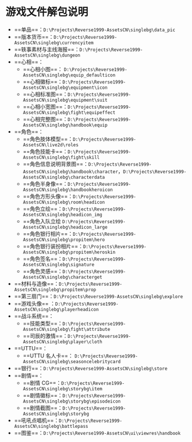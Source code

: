 # 游戏文件解包说明

- ==单品==：`D:\Projects\Reverse1999-AssetsCN\singlebg\data_pic`
- ==版本货币==：`D:\Projects\Reverse1999-AssetsCN\singlebg\currencyitem`
- ==轶事素材与主线海报==：`D:\Projects\Reverse1999-AssetsCN\singlebg\dungeon`
- ==心相==：
	- ==心相小图==： `D:\Projects\Reverse1999-AssetsCN\singlebg\equip_defaulticon`
	- ==心相徽标==：`D:\Projects\Reverse1999-AssetsCN\singlebg\equipment\icon`
	- ==心相标准图==：`D:\Projects\Reverse1999-AssetsCN\singlebg\equipment\suit`
	- ==心相小宽图==：`D:\Projects\Reverse1999-AssetsCN\singlebg\fight\equipeffect`
	- ==心相完整图==：`D:\Projects\Reverse1999-AssetsCN\singlebg\handbook\equip`
- ==角色==：
	- ==角色肢体模型==：`D:\Projects\Reverse1999-AssetsCN\live2d\roles`
	- ==角色技能卡==：`D:\Projects\Reverse1999-AssetsCN\singlebg\fight\skill`
	- ==角色信息说明背景图==：`D:\Projects\Reverse1999-AssetsCN\singlebg\handbook\character`，`D:\Projects\Reverse1999-AssetsCN\singlebg\characterdata`
	- ==角色半身像==：`D:\Projects\Reverse1999-AssetsCN\singlebg\handbookheroicon`
	- ==角色方形头像==：`D:\Projects\Reverse1999-AssetsCN\singlebg\room\headicon`
	- ==角色立绘==：`D:\Projects\Reverse1999-AssetsCN\singlebg\headicon_img`
	- ==角色入队立绘 `D:\Projects\Reverse1999-AssetsCN\singlebg\headicon_large`
	- ==角色银行相片==：`D:\Projects\Reverse1999-AssetsCN\singlebg\propitem\hero`
	- ==角色银行装扮相片==：`D:\Projects\Reverse1999-AssetsCN\singlebg\propitem\heroskin`
	- ==角色签名==：`D:\Projects\Reverse1999-AssetsCN\singlebg\signature`
	- ==角色灵感==：`D:\Projects\Reverse1999-AssetsCN\singlebg\characterget`
- ==材料与造像==：`D:\Projects\Reverse1999-AssetsCN\singlebg\propitem\prop`
- ==第三扇门==：`D:\Projects\Reverse1999-AssetsCN\singlebg\explore`
- ==游戏头像== ：`D:\Projects\Reverse1999-AssetsCN\singlebg\playerheadicon`
- ==战斗系统==：
	- ==技能类型==：`D:\Projects\Reverse1999-AssetsCN\singlebg\fight\attribute`
	- ==司辰的激情==：`D:\Projects\Reverse1999-AssetsCN\singlebg\player\cloth`
- ==UTTU==：
	- ==UTTU 名人卡==： `D:\Projects\Reverse1999-AssetsCN\singlebg\seasoncelebritycard`
- ==银行==：`D:\Projects\Reverse1999-AssetsCN\singlebg\store`
- ==剧情==：
	- ==剧情 CG==：`D:\Projects\Reverse1999-AssetsCN\singlebg\storybg\item`
	- ==剧情徽标==：`D:\Projects\Reverse1999-AssetsCN\singlebg\storybg\episodeicon`
	- ==剧情截图==：`D:\Projects\Reverse1999-AssetsCN\singlebg\storybg`
- ==吼吼点唱机==：`D:\Projects\Reverse1999-AssetsCN\singlebg\battlepass`
- ==图鉴==：`D:\Projects\Reverse1999-AssetsCN\ui\viewres\handbook`